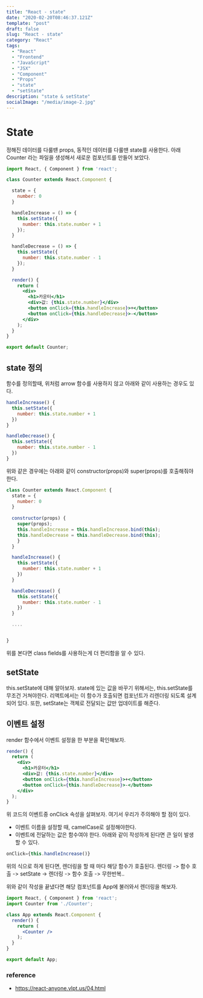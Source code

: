 ```yaml
---
title: "React - state"
date: "2020-02-20T08:46:37.121Z"
template: "post"
draft: false
slug: "React - state"
category: "React"
tags:
  - "React"
  - "Frontend"
  - "JavaScript"
  - "JSX"
  - "Component"
  - "Props"
  - "state"
  - "setState"
description: "state & setState"
socialImage: "/media/image-2.jpg"
---
```


# State

정해진 데이터를 다룰떈 props, 동적인 데이터를 다룰땐 state를 사용한다. 
아래 Counter 라는 파일을 생성해서 새로운 컴포넌트를 만들어 보았다.

```jsx
import React, { Component } from 'react';

class Counter extends React.Component {

  state = {
    number: 0
  }

  handleIncrease = () => {
    this.setState({
      number: this.state.number + 1
    });
  }

  handleDecrease = () => {
    this.setState({
      number: this.state.number - 1
    });
  }

  render() {
    return (
      <div>
        <h1>카운터</h1>
        <div>값: {this.state.number}</div>
        <button onClick={this.handleIncrease}>+</button>
        <button onClick={this.handleDecrease}>-</button>
      </div>
    );
  }
}

export default Counter;
```
## state 정의

함수를 정의할때, 위처럼 arrow 함수를 사용하지 않고 아래와 같이 사용하는 경우도 있다.

```jsx
handleIncrease() {
  this.setState({
    number: this.state.number + 1
  })
}

handleDecrease() {
  this.setState({
    number: this.state.number - 1
  })
}
```
위와 같은 경우에는 아래와 같이 constructor(props)와 super(props)를 호출해줘야 한다.

```jsx
class Counter extends React.Component {
  state = {
    number: 0
  }
  
  constructor(props) {
    super(props);
    this.handleIncrease = this.handleIncrease.bind(this);
    this.handleDecrease = this.handleDecrease.bind(this);
    }
  }

  handleIncrease() {
    this.setState({
      number: this.state.number + 1
    })
  }

  handleDecrease() {
    this.setState({
      number: this.state.number - 1
    })
  }

  ....


}

```

위를 본다면 class fields를 사용하는게 더 편리함을 알 수 있다.


## setState

this.setState에 대해 알아보자. state에 있는 값을 바꾸기 위해서는, this.setState를 무조건 거쳐야한다. 
리액트에서는 이 함수가 호출되면 컴포넌트가 리렌더링 되도록 설계되어 있다. 또한, setState는 객체로 전달되는 값만 업데이트를 해준다.


## 이벤트 설정

render 함수에서 이벤트 설정을 한 부분을 확인해보자.

```jsx
render() {
  return (
    <div>
      <h1>카운터</h1>
      <div>값: {this.state.number}</div>
      <button onClick={this.handleIncrease}>+</button>
      <button onClick={this.handleDecrease}>-</button>
    </div>
  );
}
```

위 코드의 이벤트중 onClick 속성을 살펴보자.
여기서 우리가 주의해야 할 점이 있다.
 - 이벤트 이름을 설정할 때, camelCase로 설정해야한다. 
 - 이벤트에 전달하는 값은 함수여야 한다. 아래와 같이 작성하게 된다면 큰 일이 발생할 수 있다.

 ```jsx 
 onClick={this.handleIncrease()}
 ```

위의 식으로 하게 된다면, 렌더링을 할 때 마다 해당 함수가 호출된다.
렌더링 -> 함수 호출 -> setState -> 렌더링 -> 함수 호출 -> 무한반복.. 

위와 같이 작성을 끝냈다면 해당 컴포넌트를 App에 불러와서 렌더링을 해보자.

```jsx
import React, { Component } from 'react';
import Counter from './Counter';

class App extends React.Component {
  render() {
    return (
      <Counter />
    );
  }
}

export default App;
```

### reference
- https://react-anyone.vlpt.us/04.html